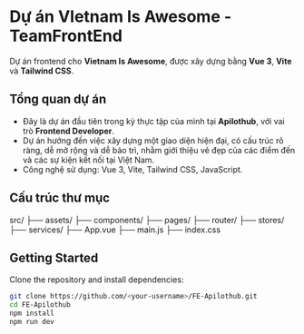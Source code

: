 # Dự án VIetnam Is Awesome - TeamFrontEnd
Dự án frontend cho **Vietnam Is Awesome**, được xây dựng bằng **Vue 3**, **Vite** và **Tailwind CSS**.
## Tổng quan dự án
- Đây là dự án đầu tiên trong kỳ thực tập của mình tại **Apilothub**, với vai trò **Frontend Developer**. 
- Dự án hướng đến việc xây dựng một giao diện hiện đại, có cấu trúc rõ ràng, dễ mở rộng và dễ bảo trì, nhằm giới thiệu vẻ đẹp của các điểm đến và các sự kiện kết nối tại Việt Nam.
- Công nghệ sử dụng: Vue 3, Vite, Tailwind CSS, JavaScript.
## Cấu trúc thư mục
src/
├── assets/ 
├── components/ 
├── pages/ 
├── router/ 
├── stores/ 
├── services/ 
├── App.vue 
├── main.js 
├── index.css 
## Getting Started
Clone the repository and install dependencies:

```bash
git clone https://github.com/<your-username>/FE-Apilothub.git
cd FE-Apilothub
npm install
npm run dev

